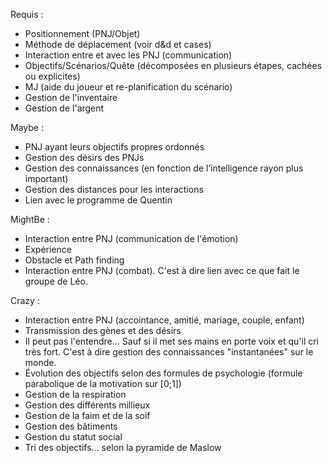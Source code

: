 Requis :
- Positionnement (PNJ/Objet)
- Méthode de déplacement (voir d&d et cases)
- Interaction entre et avec les PNJ (communication)
- Objectifs/Scénarios/Quête (décomposées en plusieurs étapes, cachées ou explicites)
- MJ (aide du joueur et re-planification du scénario)
- Gestion de l'inventaire
- Gestion de l'argent

Maybe :
- PNJ ayant leurs objectifs propres ordonnés
- Gestion des désirs des PNJs
- Gestion des connaissances (en fonction de l’intelligence rayon plus important)
- Gestion des distances pour les interactions
- Lien avec le programme de Quentin

MightBe :
- Interaction entre PNJ (communication de l'émotion)
- Expérience
- Obstacle et Path finding
- Interaction entre PNJ (combat). C'est à dire lien avec ce que fait le groupe de Léo.

Crazy :
- Interaction entre PNJ (accointance, amitié, mariage, couple, enfant)
- Transmission des gènes et des désirs
- Il peut pas l'entendre... Sauf si il met ses mains en porte voix et qu'il cri très fort. C'est à dire gestion des connaissances "instantanées" sur le monde.
- Évolution des objectifs selon des formules de psychologie (formule parabolique de la motivation sur [0;1])
- Gestion de la respiration
- Gestion des différents millieux
- Gestion de la faim et de la soif
- Gestion des bâtiments
- Gestion du statut social
- Tri des objectifs... selon la pyramide de Maslow
